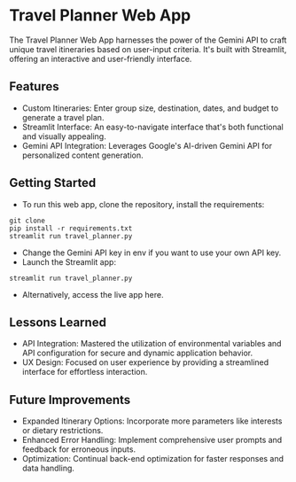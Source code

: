 # Travel Planner Web App
The Travel Planner Web App harnesses the power of the Gemini API to craft unique travel itineraries based on user-input criteria. It's built with Streamlit, offering an interactive and user-friendly interface.

## Features
- Custom Itineraries: Enter group size, destination, dates, and budget to generate a travel plan.
- Streamlit Interface: An easy-to-navigate interface that's both functional and visually appealing.
- Gemini API Integration: Leverages Google's AI-driven Gemini API for personalized content generation.

## Getting Started
- To run this web app, clone the repository, install the requirements:

```
git clone 
pip install -r requirements.txt
streamlit run travel_planner.py
```
- Change the Gemini API key in env if you want to use your own API key.
- Launch the Streamlit app:
```
streamlit run travel_planner.py
```
- Alternatively, access the live app here.

## Lessons Learned
- API Integration: Mastered the utilization of environmental variables and API configuration for secure and dynamic application behavior.
- UX Design: Focused on user experience by providing a streamlined interface for effortless interaction.

## Future Improvements
- Expanded Itinerary Options: Incorporate more parameters like interests or dietary restrictions.
- Enhanced Error Handling: Implement comprehensive user prompts and feedback for erroneous inputs.
- Optimization: Continual back-end optimization for faster responses and data handling.